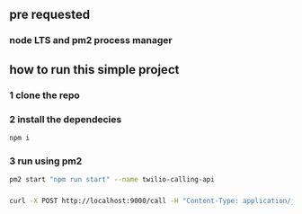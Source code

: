 ## pre requested 
### node LTS and pm2 process manager

## how to run this simple project

### 1 clone the repo

### 2 install the dependecies
```sh
npm i
```

### 3 run using pm2 
```sh
pm2 start "npm run start" --name twilio-calling-api
```


### 

 ```sh
 curl -X POST http://localhost:9000/call -H "Content-Type: application/json" -d '{"to": "+917028571783"}'
 ```
